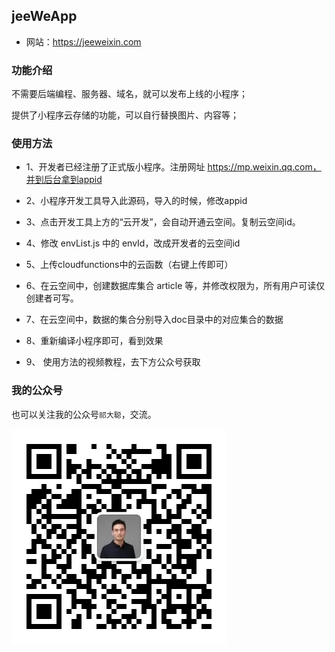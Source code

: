 
## jeeWeApp

- 网站：https://jeeweixin.com


### 功能介绍

不需要后端编程、服务器、域名，就可以发布上线的小程序；

提供了小程序云存储的功能，可以自行替换图片、内容等；


### 使用方法

- 1、开发者已经注册了正式版小程序。注册网址 https://mp.weixin.qq.com，并到后台拿到appid

- 2、小程序开发工具导入此源码，导入的时候，修改appid

- 3、点击开发工具上方的“云开发”，会自动开通云空间。复制云空间id。

- 4、修改 envList.js 中的 envId，改成开发者的云空间id

- 5、上传cloudfunctions中的云函数（右键上传即可）

- 6、在云空间中，创建数据库集合 article 等，并修改权限为，所有用户可读仅创建者可写。

- 7、在云空间中，数据的集合分别导入doc目录中的对应集合的数据

- 8、重新编译小程序即可，看到效果

- 9、 使用方法的视频教程，去下方公众号获取

### 我的公众号

也可以关注我的公众号`祁大聪`，交流。

![qidacong](https://raw.githubusercontent.com/qicongmark/blob-img/master/20220426/qidacong.6kvorztse8k0.webp)


